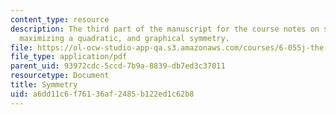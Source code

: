 ```yaml
---
content_type: resource
description: The third part of the manuscript for the course notes on symmetry, calculus,
  maximizing a quadratic, and graphical symmetry.
file: https://ol-ocw-studio-app-qa.s3.amazonaws.com/courses/6-055j-the-art-of-approximation-in-science-and-engineering-spring-2008/a6dd11c6f76136af2485b122ed1c62b8_feb29a.pdf
file_type: application/pdf
parent_uid: 93972cdc-5ccd-7b9a-8839-db7ed3c37011
resourcetype: Document
title: Symmetry
uid: a6dd11c6-f761-36af-2485-b122ed1c62b8
---
```

